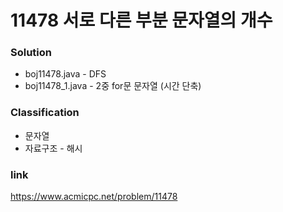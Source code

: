 # 11478 서로 다른 부분 문자열의 개수

### Solution
* boj11478.java - DFS
* boj11478_1.java - 2중 for문 문자열 (시간 단축)

### Classification
* 문자열
* 자료구조 - 해시

### link
https://www.acmicpc.net/problem/11478